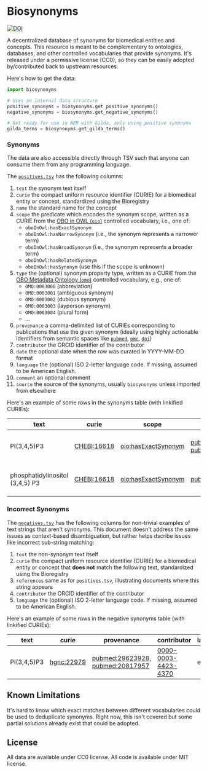 # Biosynonyms

<a href="https://zenodo.org/doi/10.5281/zenodo.10592265"><img src="https://zenodo.org/badge/490189661.svg" alt="DOI"></a>

A decentralized database of synonyms for biomedical entities and concepts. This
resource is meant to be complementary to ontologies, databases, and other
controlled vocabularies that provide synonyms. It's released under a permissive
license (CC0), so they can be easily adopted by/contributed back to upstream resources.

Here's how to get the data:

```python
import biosynonyms

# Uses an internal data structure
positive_synonyms = biosynonyms.get_positive_synonyms()
negative_synonyms = biosynonyms.get_negative_synonyms()

# Get ready for use in NER with Gilda, only using positive synonyms
gilda_terms = biosynonyms.get_gilda_terms()
```

### Synonyms

The data are also accessible directly through TSV such that anyone can consume them
from any programming language.

The [`positives.tsv`](src/biosynonyms/resources/positives.tsv) has the following
columns:

1. `text` the synonym text itself
2. `curie` the compact uniform resource identifier (CURIE) for a biomedical
   entity or concept, standardized using the Bioregistry
3. `name` the standard name for the concept
4. `scope` the predicate which encodes the synonym scope, written as a CURIE from
   the [OBO in OWL (`oio`)](https://bioregistry.io/oio) controlled vocabulary,
   i.e., one of:
    - `oboInOwl:hasExactSynonym`
    - `oboInOwl:hasNarrowSynonym` (i.e., the synonym represents a narrower term)
    - `oboInOwl:hasBroadSynonym` (i.e., the synonym represents a broader term)
    - `oboInOwl:hasRelatedSynonym`
    - `oboInOwl:hasSynonym` (use this if the scope is unknown)
5. `type` the (optional) synonym property type, written as a CURIE from
   the [OBO Metadata Ontology (`omo`)](https://bioregistry.io/omo) controlled vocabulary,
   e.g., one of:
    - `OMO:0003000` (abbreviation)
    - `OMO:0003001` (ambiguous synonym)
    - `OMO:0003002` (dubious synonym)
    - `OMO:0003003` (layperson synonym)
    - `OMO:0003004` (plural form)
    - ...
6. `provenance` a comma-delimited list of CURIEs corresponding to publications
   that use the given synonym (ideally using highly actionable identifiers from
   semantic spaces like [`pubmed`](https://bioregistry.io/pubmed),
   [`pmc`](https://bioregistry.io/pmc), [`doi`](https://bioregistry.io/doi))
7. `contributor` the ORCID identifier of the contributor
8. `date` the optional date when the row was curated in YYYY-MM-DD format
9. `language` the (optional) ISO 2-letter language code. If missing, assumed to be American English.
10. `comment` an optional comment
11. `source` the source of the synonyms, usually `biosynonyms` unless imported from elsewhere

Here's an example of some rows in the synonyms table (with linkified CURIEs):

| text                            | curie                                             | scope                                                             | provenance                                                                                                           | contributor                                                             | language |
|---------------------------------|---------------------------------------------------|-------------------------------------------------------------------|----------------------------------------------------------------------------------------------------------------------|-------------------------------------------------------------------------|----------|
| PI(3,4,5)P3                     | [CHEBI:16618](https://bioregistry.io/CHEBI:16618) | [oio:hasExactSynonym](https://bioregistry.io/oio:hasExactSynonym) | [pubmed:29623928](https://bioregistry.io/pubmed:29623928), [pubmed:20817957](https://bioregistry.io/pubmed:20817957) | [0000-0003-4423-4370](https://bioregistry.io/orcid:0000-0003-4423-4370) | en       |
| phosphatidylinositol (3,4,5) P3 | [CHEBI:16618](https://bioregistry.io/CHEBI:16618) | [oio:hasExactSynonym](https://bioregistry.io/oio:hasExactSynonym) | [pubmed:29695532](https://bioregistry.io/pubmed:29695532)                                                            | [0000-0003-4423-4370](https://bioregistry.io/orcid:0000-0003-4423-4370) | en       |

### Incorrect Synonyms

The [`negatives.tsv`](src/biosynonyms/resources/negatives.tsv) has the following
columns for non-trivial examples of text strings that aren't synonyms. This
document doesn't address the same issues as context-based disambiguation, but
rather helps dscribe issues like incorrect sub-string matching:

1. `text` the non-synonym text itself
2. `curie` the compact uniform resource identifier (CURIE) for a biomedical
   entity or concept that **does not** match the following text, standardized
   using the Bioregistry
3. `references` same as for `positives.tsv`, illustrating documents where this
   string appears
4. `contributor` the ORCID identifier of the contributor
5. `language` the (optional) ISO 2-letter language code. If missing, assumed to be American English.

Here's an example of some rows in the negative synonyms table (with linkified
CURIEs):

| text        | curie                                           | provenance                                                                                                           | contributor                                                             | language |
|-------------|-------------------------------------------------|----------------------------------------------------------------------------------------------------------------------|-------------------------------------------------------------------------|----------|
| PI(3,4,5)P3 | [hgnc:22979](https://bioregistry.io/hgnc:22979) | [pubmed:29623928](https://bioregistry.io/pubmed:29623928), [pubmed:20817957](https://bioregistry.io/pubmed:20817957) | [0000-0003-4423-4370](https://bioregistry.io/orcid:0000-0003-4423-4370) | en       |

## Known Limitations

It's hard to know which exact matches between different vocabularies could be
used to deduplicate synonyms. Right now, this isn't covered but some partial
solutions already exist that could be adopted.

## License

All data are available under CC0 license. All code is available under MIT
license.
